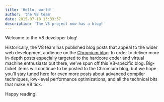 ```yaml
---
title: 'Hello, world!'
author: 'the V8 team'
date: 2015-07-10 13:33:37
description: 'The V8 project now has a blog!'
---
```

Welcome to the V8 developer blog!

Historically, the V8 team has published blog posts that appeal to the wider web development audience on the [Chromium blog](https://blog.chromium.org/). In order to deliver more in-depth posts especially targeted to the hardcore coder and virtual machine enthusiasts out there, we’ve spun off this V8-specific blog. Big-ticket items will continue to be posted to the Chromium blog, but we hope you’ll stay tuned here for even more posts about advanced compiler techniques, low-level performance optimizations, and all the technical bits that make V8 tick.

<!--truncate-->
Happy reading!
